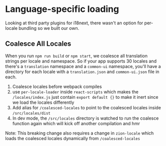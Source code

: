 # Language-specific loading

Looking at third party plugins for i18next, there wasn't an option for per-locale bundling so we built our own.

## Coalesce All Locales

When you run `npm run build` or `npm start`, we coalesce all translation strings per locale and namespace. So if your app supports 30 locales and there's a `translation` namespace and a `common-ui` namespace, you'll have a directory for each locale with a `translation.json` and `common-ui.json` file in each.

1. Coalesce locales before webpack compiles
2. use `per-locale-loader` inside `react-scripts` which makes the `/locales/index.js` just contain `export default {}` to make it inert since we load the locales differently
3. Add alias for `/coalesced-locales` to point to the coalesced locales inside `/src/locales/dist`
4. In dev mode, the `/src/locales` directory is watched to run the coalesce function again which will kick off another compilation and hmr

Note: This breaking change also requires a change in `zion-locale` which loads the coalesced locales dynamically from `/coalesced-locales`

